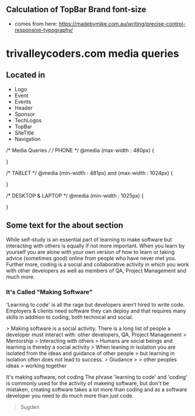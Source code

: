 ## Calculation of TopBar Brand font-size
- comes from here: https://madebymike.com.au/writing/precise-control-responsive-typography/



# trivalleycoders.com media queries

## Located in
- Logo
- Event
- Events
- Header
- Sponsor
- TechLogos
- TopBar
- SiteTitle
- Navigation

/*
    Media Queries
 */
/* PHONE */
@media (max-width : 480px) {

}

/* TABLET */
@media (min-width : 481px) and (max-width : 1024px) {

}

/* DESKTOP & LAPTOP */
@media (min-width : 1025px) {

}


## Some text for the about section
<p>While self-study is an essential part of learning to make software but interacting with others is equally if not more important. When you learn by yourself you are alone with your own version of how to learn or taking advice (sometimes good) online from people who have never met you. Further more, coding is a social and collaborative activity in which you work with other developers as well as members of QA, Project Management and much more.</p>
<h3>It's Called "Making Software"</h3>
<p>'Learning to code' is all the rage but developers aren't hired to write code. Employers & clients need software they can deploy and that requires many skills in addition to coding, both technical and social.</p>
> Making software is a social activity. There is a long list of people a developer must interact with: other developers, QA, Project Management
> Mentorship
> Interacting with others
> Humans are social beings and learning is thereby a social activity
> When leaning in isolation you are isolated from the ideas and guidance of other people
> but learning in isolation often does not lead to success.
> Giudance
>
> other peoples ideas
> working together


It's making software, not coding
The phrase 'learning to code' and 'coding' is commonly used for the activity of makeing software, but don't be mistaken, creating software takes a lot more than coding and as a software developer you need to do much more than just code.



> Sugden
